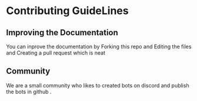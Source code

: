 # Contributing GuideLines

## Improving the Documentation 
You can inprove the documentation by Forking this repo and Editing the files and Creating a pull request which is neat 

## Community 

We are a small community who likes to created bots on discord and publish the bots in github . 
